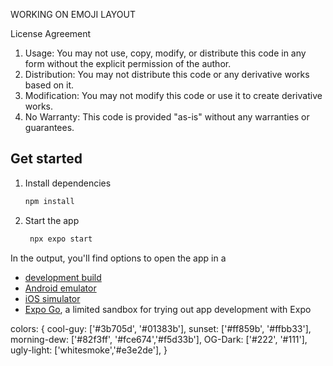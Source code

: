WORKING ON EMOJI LAYOUT


License Agreement

1. Usage: You may not use, copy, modify, or distribute this code in any form without the explicit permission of the author.
2. Distribution: You may not distribute this code or any derivative works based on it.
3. Modification: You may not modify this code or use it to create derivative works.
4. No Warranty: This code is provided "as-is" without any warranties or guarantees.


## Get started

1. Install dependencies

   ```bash
   npm install
   ```

2. Start the app

   ```bash
    npx expo start
   ```

In the output, you'll find options to open the app in a

- [development build](https://docs.expo.dev/develop/development-builds/introduction/)
- [Android emulator](https://docs.expo.dev/workflow/android-studio-emulator/)
- [iOS simulator](https://docs.expo.dev/workflow/ios-simulator/)
- [Expo Go](https://expo.dev/go), a limited sandbox for trying out app development with Expo




colors: {
   cool-guy: ['#3b705d', '#01383b'],
   sunset: ['#ff859b', '#ffbb33'],
   morning-dew: ['#82f3ff', '#fce674','#f5d33b'],
   OG-Dark: ['#222', '#111'],
   ugly-light: ['whitesmoke','#e3e2de'],
}